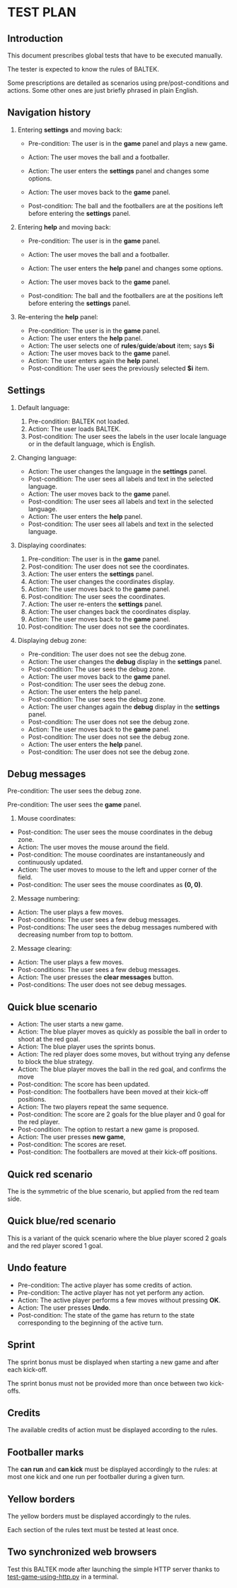 # TEST PLAN

## Introduction 

This document prescribes global tests that have to be executed manually.

The tester is expected to know the rules of BALTEK.

Some prescriptions are detailed as scenarios using pre/post-conditions and actions. Some other ones are just briefly phrased in plain English.

## Navigation history

1. Entering **settings** and moving back:

   - Pre-condition: The user is in the **game** panel and plays a new game. 

   - Action: The user moves the ball and a footballer. 
   - Action: The user enters the **settings** panel and changes some options. 
   - Action: The user moves back to the **game** panel. 
   - Post-condition: The ball and the footballers are at the positions left before entering the **settings** panel.

2. Entering **help** and moving back:

   - Pre-condition: The user is in the **game** panel. 

   - Action: The user moves the ball and a footballer. 
   - Action: The user enters the **help** panel and changes some options. 
   - Action: The user moves back to the **game** panel. 
   - Post-condition: The ball and the footballers are at the positions left before entering the **settings** panel.

3. Re-entering the **help** panel:

   - Pre-condition: The user is in the **game** panel. 
   - Action: The user enters the **help** panel.
   - Action: The user selects one of **rules**/**guide**/**about** item; says **$i**
   - Action: The user moves back to the **game** panel. 
   - Action: The user enters again the **help** panel.
   - Post-condition: The user sees the previously selected **$i** item.

## Settings

1. Default language:

   1. Pre-condition: BALTEK not loaded.
   2. Action: The user loads BALTEK.  
   3. Post-condition: The user sees the labels in the user locale language or in the default language, which is English.

2. Changing language:

   - Action: The user changes the language in the **settings** panel.
   - Post-condition: The user sees all labels and text in the selected language.
   - Action: The user moves back to the **game** panel. 
   - Post-condition: The user sees all labels and text in the selected language.
   - Action: The user enters the **help** panel.
   - Post-condition: The user sees all labels and text in the selected language.

3. Displaying coordinates:

   1. Pre-condition: The user is in the **game** panel. 
   2. Post-condition: The user does not see the coordinates.
   3. Action: The user enters the **settings** panel.
   4. Action: The user changes the coordinates display.
   5. Action: The user moves back to the **game** panel. 
   6. Post-condition: The user sees the coordinates.
   7. Action: The user re-enters the **settings** panel.
   8. Action: The user changes back the coordinates display.
   9. Action: The user moves back to the **game** panel. 
   10. Post-condition: The user does not see the coordinates.

4. Displaying debug zone:

   - Pre-condition: The user does not see the debug zone.
   - Action: The user changes the **debug** display in the **settings** panel.
   - Post-condition: The user sees the debug zone.
   - Action: The user moves back to the **game** panel. 
   - Post-condition: The user sees the debug zone.
   - Action: The user enters the help panel.
   - Post-condition: The user sees the debug zone.
   - Action: The user changes again the **debug** display in the **settings** panel.
   - Post-condition: The user does not see the debug zone.
   - Action: The user moves back to the **game** panel. 
   - Post-condition: The user does not see the debug zone.
   - Action: The user enters the **help** panel.
   - Post-condition: The user does not see the debug zone.

## Debug messages

Pre-condition: The user sees the debug zone.

Pre-condition: The user sees the **game** panel.

1. Mouse coordinates:

  - Post-condition: The user sees the mouse coordinates in the debug zone.
  - Action: The user moves the mouse around the field.
  - Post-condition: The mouse coordinates are instantaneously and continuously updated.
  - Action: The user moves to mouse to the left and upper corner of the field.
  - Post-condition: The user sees the mouse coordinates as **(0, 0)**.

2. Message numbering:

  - Action: The user plays a few moves.
  - Post-conditions: The user sees a few debug messages.
  - Post-conditions: The user sees the debug messages numbered with decreasing number from top to bottom.

2. Message clearing:

  - Action: The user plays a few moves.
  - Post-conditions: The user sees a few debug messages.
  - Action: The user presses the **clear messages** button.
  - Post-conditions: The user does not see debug messages.

## Quick blue scenario

- Action: The user starts a new game.
- Action: The blue player moves as quickly as possible the ball in order to shoot at the red goal.
- Action: The blue player uses the sprints bonus.
- Action: The red player does some moves, but without trying any defense to block the blue strategy.
- Action: The blue player moves the ball in the red goal, and confirms  the move
- Post-condition: The score has been updated.
- Post-condition: The footballers have been moved at their kick-off positions.
- Action: The two players repeat the same sequence. 
- Post-condition: The score are 2 goals for the blue player and 0 goal for the red player.
- Post-condition: The option to restart a new game is proposed.
- Action: The user presses **new game**, 
- Post-condition: The scores are reset.
- Post-condition: The footballers are moved at their kick-off positions.

## Quick red scenario

The is the symmetric of the blue scenario, but applied from the red team side.

## Quick blue/red scenario

This is a variant of the quick scenario where the blue player scored 2 goals and the red player scored  1 goal.

## Undo feature

* Pre-condition: The active player has some credits of action.
* Pre-condition: The active player has not yet perform any action.
* Action: The active player performs a few moves without pressing **OK**. 
* Action: The user presses **Undo**. 
* Post-condition: The state of the game has return to the state corresponding to the beginning of the active turn.

## Sprint

The sprint bonus must be displayed when starting a new game and after each kick-off.

The sprint bonus must not be provided more than once between two kick-offs.


## Credits

The available credits of action must be displayed according to the rules.

## Footballer marks

The **can run** and **can kick** must be displayed accordingly to the rules: at most one kick and one run per footballer during a given turn.


## Yellow borders

The yellow borders must be displayed accordingly to the rules.

Each section of the rules text must be tested at least once.

## Two synchronized web browsers

Test this BALTEK mode after launching the simple HTTP server thanks to [test-game-using-http.py](../tools/test-game-using-http.py) in a terminal.











